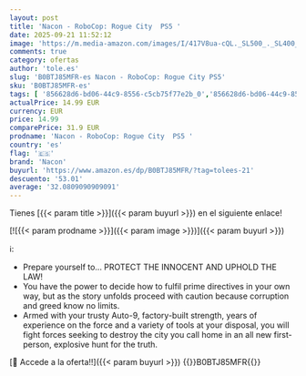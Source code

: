 ```yaml
---
layout: post
title: 'Nacon - RoboCop: Rogue City  PS5 '
date: 2025-09-21 11:52:12
image: 'https://m.media-amazon.com/images/I/417V8ua-cQL._SL500_._SL400_.jpg'
comments: true
category: ofertas
author: 'tole.es'
slug: 'B0BTJ85MFR-es Nacon - RoboCop: Rogue City PS5'
sku: 'B0BTJ85MFR-es'
tags: [ '856628d6-bd06-44c9-8556-c5cb75f77e2b_0','856628d6-bd06-44c9-8556-c5cb75f77e2b_2201','856628d6-bd06-44c9-8556-c5cb75f77e2b_3601','Arborist Merchandising Root','Hardware y juegos para PlayStation 5','Juegos para PlayStation 5','Preventa de Videojuegos','Self Service','Special Features Stores','Videojuegos','Videojuegos más esperados','nacon','ps5','🇪🇸', ]
actualPrice: 14.99 EUR
currency: EUR
price: 14.99
comparePrice: 31.9 EUR
prodname: 'Nacon - RoboCop: Rogue City  PS5 '
country: 'es'
flag: '🇪🇸'
brand: 'Nacon'
buyurl: 'https://www.amazon.es/dp/B0BTJ85MFR/?tag=tolees-21'
descuento: '53.01'
average: '32.0809090909091'
---
```


Tienes [{{< param title >}}]({{< param buyurl >}}) en el siguiente enlace!

[![{{< param prodname >}}]({{< param image >}})]({{< param buyurl >}})

ℹ️:

- Prepare yourself to... PROTECT THE INNOCENT AND UPHOLD THE LAW!
- You have the power to decide how to fulfil prime directives in your own way, but as the story unfolds proceed with caution because corruption and greed know no limits.
- Armed with your trusty Auto-9, factory-built strength, years of experience on the force and a variety of tools at your disposal, you will fight forces seeking to destroy the city you call home in an all new first-person, explosive hunt for the truth.

[🛒 Accede a la oferta!!]({{< param buyurl >}})
{{<world>}}B0BTJ85MFR{{</world>}}
